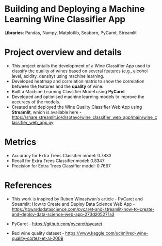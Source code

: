 # Building and Deploying a Machine Learning Wine Classifier App
**Libraries**: Pandas, Numpy, Matplotlib, Seaborn, PyCaret, Streamlit
# Project overview and details 
-	This project entails the development of a Wine Classifier App used to classify the quality of wines based on several features (e.g., alcohol level, acidity, density) using machine learning.
-	Developed heatmap and correlation matrix to show the correlation between the features and the **quality** of wine.
-	Built a Machine Learning Classifier Model using **PyCaret**
-	Developed and optimised  machine learning models to improve the accuracy of the models. 
-	Created and deployed the Wine Quality Classifier Web App using **Streamlit**, which is available here - https://share.streamlit.io/drsotayo/wine_classifier_web_app/main/wine_classifier_web_app.py 


# Metrics

- Accuracy for Extra Trees Classifier model: 0.7833
- Recall for Extra Trees Classifier model: 0.8347
- Precision for Extra Trees Classifier model: 0.7667 



# References 

-	This work is inspired by Ruben Winastwan's article - PyCaret and Streamlit: How to Create and Deploy Data Science Web App - https://towardsdatascience.com/pycaret-and-streamlit-how-to-create-and-deploy-data-science-web-app-273d205271a3

-	PyCaret - https://github.com/pycaret/pycaret

-	Red wine quality dataset - https://www.kaggle.com/uciml/red-wine-quality-cortez-et-al-2009
